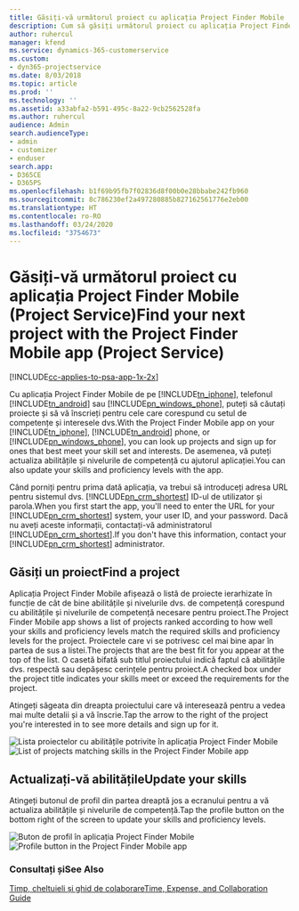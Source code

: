 ```yaml
---
title: Găsiți-vă următorul proiect cu aplicația Project Finder Mobile
description: Cum să găsiți următorul proiect cu aplicația Project Finder Mobile pentru Project Service
author: ruhercul
manager: kfend
ms.service: dynamics-365-customerservice
ms.custom:
- dyn365-projectservice
ms.date: 8/03/2018
ms.topic: article
ms.prod: ''
ms.technology: ''
ms.assetid: a33abfa2-b591-495c-8a22-9cb2562528fa
ms.author: ruhercul
audience: Admin
search.audienceType:
- admin
- customizer
- enduser
search.app:
- D365CE
- D365PS
ms.openlocfilehash: b1f69b95fb7f02836d8f00b0e28bbabe242fb960
ms.sourcegitcommit: 8c786230ef2a497280885b827162561776e2eb00
ms.translationtype: HT
ms.contentlocale: ro-RO
ms.lasthandoff: 03/24/2020
ms.locfileid: "3754673"
---
```

# <a name="find-your-next-project-with-the-project-finder-mobile-app-project-service"></a><span data-ttu-id="f1474-103">Găsiți-vă următorul proiect cu aplicația Project Finder Mobile (Project Service)</span><span class="sxs-lookup"><span data-stu-id="f1474-103">Find your next project with the Project Finder Mobile app (Project Service)</span></span>

[!INCLUDE[cc-applies-to-psa-app-1x-2x](../includes/cc-applies-to-psa-app-1x-2x.md)]

<span data-ttu-id="f1474-104">Cu aplicația Project Finder Mobile de pe [!INCLUDE[tn_iphone](../includes/tn-iphone.md)], telefonul [!INCLUDE[tn_android](../includes/tn-android.md)] sau [!INCLUDE[pn_windows_phone](../includes/pn-windows-phone.md)], puteți să căutați proiecte și să vă înscrieți pentru cele care corespund cu setul de competențe și interesele dvs.</span><span class="sxs-lookup"><span data-stu-id="f1474-104">With the Project Finder Mobile app on your [!INCLUDE[tn_iphone](../includes/tn-iphone.md)], [!INCLUDE[tn_android](../includes/tn-android.md)] phone, or [!INCLUDE[pn_windows_phone](../includes/pn-windows-phone.md)], you can look up projects and sign up for ones that best meet your skill set and interests.</span></span> <span data-ttu-id="f1474-105">De asemenea, vă puteți actualiza abilitățile și nivelurile de competență cu ajutorul aplicației.</span><span class="sxs-lookup"><span data-stu-id="f1474-105">You can also update your skills and proficiency levels with the app.</span></span>  
  
 <span data-ttu-id="f1474-106">Când porniți pentru prima dată aplicația, va trebui să introduceți adresa URL pentru sistemul dvs. [!INCLUDE[pn_crm_shortest](../includes/pn-crm-shortest.md)] ID-ul de utilizator și parola.</span><span class="sxs-lookup"><span data-stu-id="f1474-106">When you first start the app, you'll need to enter the URL for your [!INCLUDE[pn_crm_shortest](../includes/pn-crm-shortest.md)] system, your user ID, and your password.</span></span> <span data-ttu-id="f1474-107">Dacă nu aveți aceste informații, contactați-vă administratorul [!INCLUDE[pn_crm_shortest](../includes/pn-crm-shortest.md)].</span><span class="sxs-lookup"><span data-stu-id="f1474-107">If you don't have this information,  contact your [!INCLUDE[pn_crm_shortest](../includes/pn-crm-shortest.md)] administrator.</span></span>  
  
## <a name="find-a-project"></a><span data-ttu-id="f1474-108">Găsiți un proiect</span><span class="sxs-lookup"><span data-stu-id="f1474-108">Find a project</span></span>  
 <span data-ttu-id="f1474-109">Aplicația Project Finder Mobile afișează o listă de proiecte ierarhizate în funcție de cât de bine abilitățile și nivelurile dvs. de competență corespund cu abilitățile și nivelurile de competență necesare pentru proiect.</span><span class="sxs-lookup"><span data-stu-id="f1474-109">The Project Finder Mobile app shows a list of projects ranked according to how well your skills and proficiency levels match the required skills and proficiency levels for the project.</span></span> <span data-ttu-id="f1474-110">Proiectele care vi se potrivesc cel mai bine apar în partea de sus a listei.</span><span class="sxs-lookup"><span data-stu-id="f1474-110">The projects that are the best fit for you appear at the top of the list.</span></span> <span data-ttu-id="f1474-111">O casetă bifată sub titlul proiectului indică faptul că abilitățile dvs. respectă sau depășesc cerințele pentru proiect.</span><span class="sxs-lookup"><span data-stu-id="f1474-111">A checked box under the project title indicates your skills meet or exceed the requirements for the project.</span></span>  
  
 <span data-ttu-id="f1474-112">Atingeți săgeata din dreapta proiectului care vă interesează pentru a vedea mai multe detalii și a vă înscrie.</span><span class="sxs-lookup"><span data-stu-id="f1474-112">Tap the arrow to the right of the project you're interested in to see more details and sign up for it.</span></span>  
  
 <span data-ttu-id="f1474-113">![Lista proiectelor cu abilitățile potrivite în aplicația Project Finder Mobile](../project-service/media/project-service-project-finder-list.png "Lista proiectelor cu abilitățile potrivite în aplicația Project Finder Mobile")</span><span class="sxs-lookup"><span data-stu-id="f1474-113">![List of projects matching skills in the Project Finder Mobile app](../project-service/media/project-service-project-finder-list.png "List of projects matching skills in the Project Finder Mobile app")</span></span>  
  
## <a name="update-your-skills"></a><span data-ttu-id="f1474-114">Actualizați-vă abilitățile</span><span class="sxs-lookup"><span data-stu-id="f1474-114">Update your skills</span></span>  
 <span data-ttu-id="f1474-115">Atingeți butonul de profil din partea dreaptă jos a ecranului pentru a vă actualiza abilitățile și nivelurile de competență.</span><span class="sxs-lookup"><span data-stu-id="f1474-115">Tap the profile button on the bottom right of the screen to update your skills and proficiency levels.</span></span>  
  
 <span data-ttu-id="f1474-116">![Buton de profil în aplicația Project Finder Mobile](../project-service/media/project-service-project-finder-profile.png "Buton de profil în aplicația Project Finder Mobile")</span><span class="sxs-lookup"><span data-stu-id="f1474-116">![Profile button in the Project Finder Mobile app](../project-service/media/project-service-project-finder-profile.png "Profile button in the Project Finder Mobile app")</span></span>  
  
### <a name="see-also"></a><span data-ttu-id="f1474-117">Consultați și</span><span class="sxs-lookup"><span data-stu-id="f1474-117">See Also</span></span>  
 [<span data-ttu-id="f1474-118">Timp, cheltuieli și ghid de colaborare</span><span class="sxs-lookup"><span data-stu-id="f1474-118">Time, Expense, and Collaboration Guide</span></span>](../project-service/time-expense-collaboration-guide.md)
